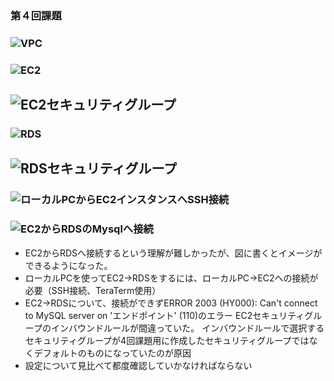 ### 第４回課題

### ![VPC](lecture4/VPC.png)

### ![EC2](lecture4/EC2.png)
## ![EC2セキュリティグループ](lecture4/EC2-securitygroup.png)

### ![RDS](lecture4/RDS.png)
 ## ![RDSセキュリティグループ](lecture4/RDS-securitygroup.png)

### ![ローカルPCからEC2インスタンスへSSH接続](lecture4/SSHconnect.png)
 
### ![EC2からRDSのMysqlへ接続](lecture4/EC2-RDS.png)
 

- EC2からRDSへ接続するという理解が難しかったが、図に書くとイメージができるようになった。
- ローカルPCを使ってEC2→RDSをするには、ローカルPC→EC2への接続が必要（SSH接続、TeraTerm使用）
- EC2→RDSについて、接続ができずERROR 2003 (HY000): Can't connect to MySQL server on 'エンドポイント' (110)のエラー
   EC2セキュリティグループのインバウンドルールが間違っていた。
   インバウンドルールで選択するセキュリティグループが4回課題用に作成したセキュリティグループではなくデフォルトのものになっていたのが原因
- 設定について見比べて都度確認していかなければならない